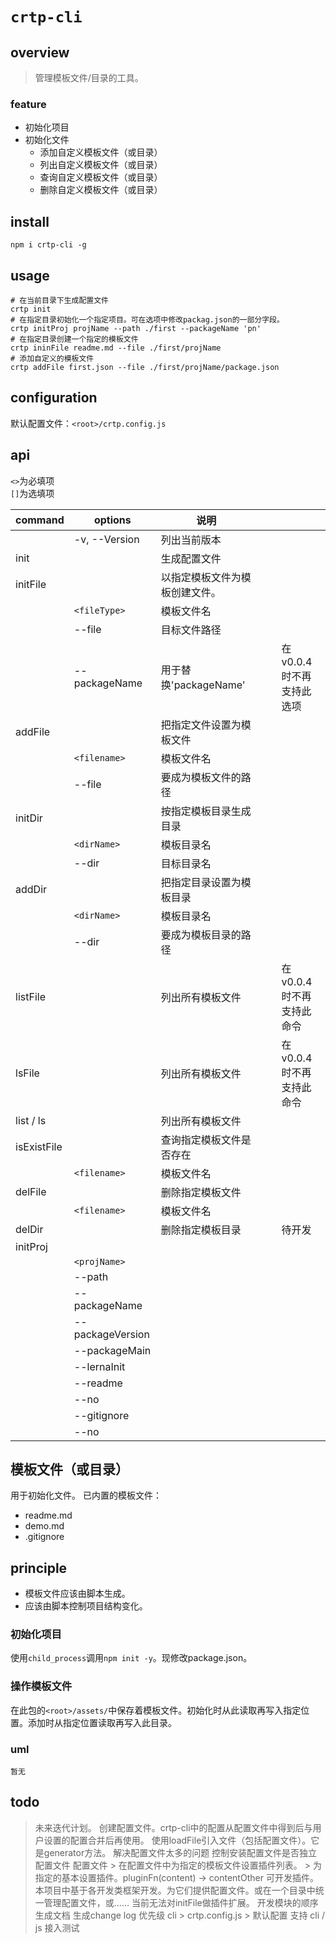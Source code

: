 # `crtp-cli`

## overview
> 管理模板文件/目录的工具。

### feature
- 初始化项目
- 初始化文件
    + 添加自定义模板文件（或目录）
    + 列出自定义模板文件（或目录）
    + 查询自定义模板文件（或目录）
    + 删除自定义模板文件（或目录）

## install
`npm i crtp-cli -g`

## usage
```shell
# 在当前目录下生成配置文件
crtp init
# 在指定目录初始化一个指定项目。可在选项中修改packag.json的一部分字段。
crtp initProj projName --path ./first --packageName 'pn'
# 在指定目录创建一个指定的模板文件
crtp ininFile readme.md --file ./first/projName
# 添加自定义的模板文件
crtp addFile first.json --file ./first/projName/package.json
```

## configuration
默认配置文件：`<root>/crtp.config.js`

## api
`<>`为必填项  
`[]`为选填项  

|command|options|说明||||
|-|-|-|-|-|-|
||-v, --Version|列出当前版本||||
|init||生成配置文件||||
|initFile||以指定模板文件为模板创建文件。||||
||`<fileType>`|模板文件名||||
||--file|目标文件路径||||
||--packageName|用于替换'packageName'|||在v0.0.4时不再支持此选项|
|addFile||把指定文件设置为模板文件||||
||`<filename>`|模板文件名||||
||--file|要成为模板文件的路径||||
|initDir||按指定模板目录生成目录||||
||`<dirName>`|模板目录名||||
||--dir|目标目录名||||
|addDir||把指定目录设置为模板目录||||
||`<dirName>`|模板目录名||||
||--dir|要成为模板目录的路径||||
|listFile||列出所有模板文件|||在v0.0.4时不再支持此命令|
|lsFile||列出所有模板文件|||在v0.0.4时不再支持此命令|
|list / ls||列出所有模板文件||||
|isExistFile||查询指定模板文件是否存在||||
||`<filename>`|模板文件名||||
|delFile||删除指定模板文件||||
||`<filename>`|模板文件名||||
|delDir||删除指定模板目录|||待开发|
|initProj||||||
||`<projName>`|||||
||--path||||||
||--packageName||||||
||--packageVersion||||||
||--packageMain||||||
||--lernaInit||||||
||--readme||||||
||--no||||||
||--gitignore||||||
||--no||||||


## 模板文件（或目录）
用于初始化文件。
已内置的模板文件：
- readme.md
- demo.md
- .gitignore

## principle
- 模板文件应该由脚本生成。
- 应该由脚本控制项目结构变化。

### 初始化项目
使用`child_process`调用`npm init -y`。现修改package.json。

### 操作模板文件
在此包的`<root>/assets/`中保存着模板文件。初始化时从此读取再写入指定位置。添加时从指定位置读取再写入此目录。

### uml
```
暂无
```

## todo
> 未来迭代计划。
> 创建配置文件。crtp-cli中的配置从配置文件中得到后与用户设置的配置合并后再使用。
> 使用loadFile引入文件（包括配置文件）。它是generator方法。
> 解决配置文件太多的问题
> 控制安装配置文件是否独立配置文件
> 配置文件
    > 在配置文件中为指定的模板文件设置插件列表。
    > 为指定的基本设置插件。pluginFn(content) -> contentOther
> 可开发插件。
> 本项目中基于各开发类框架开发。为它们提供配置文件。或在一个目录中统一管理配置文件，或……
> 当前无法对initFile做插件扩展。
> 开发模块的顺序
> 生成文档
> 生成change log
> 优先级 cli > crtp.config.js > 默认配置
> 支持 cli / js
> 接入测试

